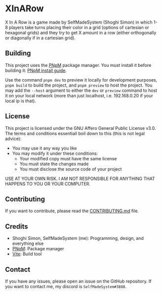 # XInARow

X In A Row is a game made by SelfMadeSystem (Shoghi Simon) in which 1-8 players
take turns placing their color in a grid (options of cartesian or hexagonal
grids) and they try to get X amount in a row (either orthogonally or diagonally
if in a cartesian grid).

## Building

This project uses the [PNpM](https://pnpm.io) package manager. You must install
it before building it: [PNpM install guide](https://pnpm.io/installation).

Use the command `pnpm dev` to preview it locally for development purposes,
`pnpm build` to build the project, and `pnpm preview` to host the project. You
may add the `--host` argument to either the `dev` or `preview` command to host
it on your local network (more than just localhost, i.e. 192.168.0.20 if your
local ip is that).

## License

This project is licensed under the GNU Affero General Public License v3.0. The
terms and conditions essentiall boil down to this (this is not legal advice):
- You may use it any way you like
- You may modify it under these conditions:
    - Your modified copy must have the same license
    - You must state the changes made
    - You must disclose the source code of your project

USE AT YOUR OWN RISK. I AM NOT RESPONSIBLE FOR ANYTHING THAT HAPPENS TO YOU OR
YOUR COMPUTER.

## Contributing

If you want to contribute, please read the [CONTRIBUTING.md](CONTRIBUTING.md)
file.

## Credits

- Shoghi Simon, SelfMadeSystem (me): Programming, design, and everything else
- [PNpM](https://pnpm.io): Package manager
- [Vite](https://vitejs.dev): Build tool

## Contact

If you have any issues, please open an issue on the GitHub repository. If you
want to contact me, my discord is `SelfMadeSystem#3808`.
